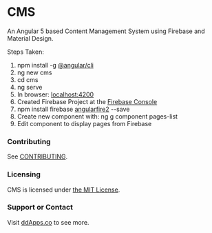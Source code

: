# CMS
An Angular 5 based Content Management System using Firebase and Material Design. 

Steps Taken:
1. npm install -g [@angular/cli](https://cli.angular.io/)
2. ng new cms
3. cd cms 
4. ng serve
5. In browser: [localhost:4200](http://localhost:4200/)
6. Created Firebase Project at the [Firebase Console](https://console.firebase.google.com)
7. npm install firebase [angularfire2](https://github.com/angular/angularfire2) --save
8. Create new component with: ng g component pages-list
9. Edit component to display pages from Firebase

### Contributing
See [CONTRIBUTING](CONTRIBUTING.md).

### Licensing
CMS is licensed under [the MIT License](LICENSE).

### Support or Contact
Visit [ddApps.co](http://ddapps.co) to see more.